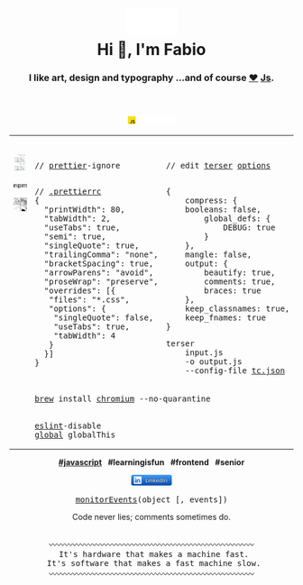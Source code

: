 <div align="center">
    <header>
        <h1>
            <img width="90" height"49" alt="DevOps" title="Code never lies, comments sometimes do." src="./res/image/devOps.svg"><br>
            Hi 👋, I'm Fabio
        </h1>
        <h3>
            I like art, design and typography ...and of course <a href="https://jshint.com">❤️</a> <a href="https://httparchive.org/reports/state-of-javascript" target="_blank">Js</a>.
        </h3>
    </header>
    <p>
        <a href="https://developer.mozilla.org/en-US/search?q="><!-- ?q=FabioVergani -->
            <img width="90" alt="MDN" src="./res/image/JavaScript.svg">
        </a>
    </p>
    <table>
       <tr>
          <td valign="top" width="33%" rowspan="2"> 
            <br />
            <div align="center">
                <p>
                    <a href="./res/memes/programming/worst-code-ever-run.jpg">
                        <img width="208" height"264" title="So true." src="./res/memes/programming/why.png">
                    </a>
                </p>
                <p>
                    <a href="./npm.md">
                        <img width="50px" src="./res/image/npm.svg">
                    </a>
                </p>
                <p>
                    <a href="././res/memes/programming/line178.png">
                        <img width="208" src="./res/memes/programming/line178s.png">
                    </a>
                </p>
            </div>
      </td>
      <td valign="top" width="32%">
<pre>
<p>
// <a href="https://prettier.io/playground">prettier</a>-ignore
</p>
// <a href="https://prettier.io/docs/en/configuration.html">.prettierrc</a>
{
  "printWidth": 80,
  "tabWidth": 2,
  "useTabs": true,
  "semi": true,
  "singleQuote": true,
  "trailingComma": "none",
  "bracketSpacing": true,
  "arrowParens": "avoid",
  "proseWrap": "preserve",
  "overrides": [{
   "files": "*.css",
   "options": {
    "singleQuote": false,
    "useTabs": true,
    "tabWidth": 4
   }
  }]
}
</pre>
      </td>
      <td valign="top" width="34%">
<pre>
<p>
// edit <a href="https://try.terser.org">terser</a> <a href="https://terser.org/docs/api-reference#minify-options-structure">options</a>
</p>
{
    compress: {
	booleans: false,
        global_defs: {
            DEBUG: true
        }
    },
    mangle: false,
    output: {
        beautify: true,
        comments: true,
        braces: true
    },
    keep_classnames: true,
    keep_fnames: true
}
</pre>
<pre>
terser
    input.js
    -o output.js
    --config-file <a href="https://terser.org/docs/api-reference/#minify-options-structure">tc.json</a>
</pre>
          </td>
      </tr>
		<tr>
			<td colspan="2">
<pre>
<a href="https://formulae.brew.sh/cask/chromium">brew</a> install <a href="https://www.chromium.org/chromium-projects/)">chromium</a> --no-quarantine
<br>
<a href="https://eslint.org/demo">eslint</a>-disable
<a href="https://eslint.org/docs/user-guide/configuring/language-options">global</a> globalThis
</pre>
            </td>
		</tr>
    </table>
    <p>
        <b><a href="https://developer.mozilla.org/en-US/docs/Web/API/ChildNode/after">#javascript</a></b>&ensp;
        <b>#learningisfun</b>&ensp;
        <b>#frontend</b>&ensp;
        <b>#senior</b>
    </p>
    <p>
        <a title="#sviluppatorefrontend" href="https://www.linkedin.com/in/sviluppatorefrontend/">
            <img width="72" alt="linkedIn" src="./res/image/linkedIn.svg">
        </a>
    </p> 
    <pre><a href="https://developer.chrome.com/blog/quickly-monitor-events-from-the-console-panel-2/">monitorEvents</a>(object [, events])</pre>
   <p>
	Code never lies; comments sometimes do.
   </p>
   <p>
	<pre> 
〰〰〰〰〰〰〰〰〰〰〰〰〰〰〰〰〰〰〰〰〰〰〰〰〰〰
 It's hardware that makes a machine fast.
 It's software that makes a fast machine slow.
〰〰〰〰〰〰〰〰〰〰〰〰〰〰〰〰〰〰〰〰〰〰〰〰〰〰
	</pre>
    </p>	
</div> 

<!--
![](./image.svg)
-->
